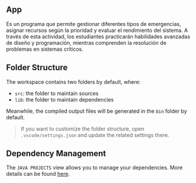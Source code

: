 ## App

Es un programa que permite gestionar diferentes tipos de emergencias, asignar recursos según la prioridad y evaluar el rendimiento del sistema. 
A través de esta actividad, los estudiantes practicarán habilidades avanzadas de diseño y programación, mientras comprenden la resolución de problemas en sistemas críticos.


## Folder Structure

The workspace contains two folders by default, where:

- `src`: the folder to maintain sources
- `lib`: the folder to maintain dependencies

Meanwhile, the compiled output files will be generated in the `bin` folder by default.

> If you want to customize the folder structure, open `.vscode/settings.json` and update the related settings there.

## Dependency Management

The `JAVA PROJECTS` view allows you to manage your dependencies. More details can be found [here](https://github.com/microsoft/vscode-java-dependency#manage-dependencies).
